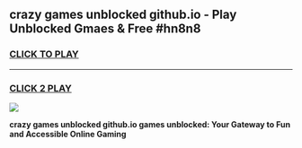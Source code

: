 
## crazy games unblocked github.io - Play Unblocked Gmaes & Free #hn8n8
<h3>
<a href="https://premium.freeplayer.one?title=crazy_games_unblocked_github.io&ref=01M">CLICK TO PLAY</a></h3>
<hr>

<h3>
<a href="https://premium.freeplayer.one?title=crazy_games_unblocked_github.io&ref=01M">CLICK 2 PLAY</a>
  
</h3>

<a href="https://premium.freeplayer.one?title=crazy_games_unblocked_github.io&ref=01M"><img src="https://clearcache.store/games.png"></a>


**crazy games unblocked github.io games unblocked: Your Gateway to Fun and Accessible Online Gaming**
